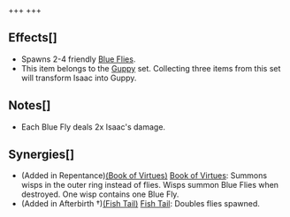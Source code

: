 +++
+++

Effects[]
---------


* Spawns 2-4 friendly [Blue Flies](/wiki/Blue_Fly "Blue Fly").
* This item belongs to the [Guppy](/wiki/Guppy "Guppy") set. Collecting three items from this set will transform Isaac into Guppy.


Notes[]
-------


* Each Blue Fly deals 2x Isaac's damage.


Synergies[]
-----------


* (Added in Repentance)[(Book of Virtues)](/wiki/Book_of_Virtues "Book of Virtues") [Book of Virtues](/wiki/Book_of_Virtues "Book of Virtues"): Summons wisps in the outer ring instead of flies. Wisps summon Blue Flies when destroyed. One wisp contains one Blue Fly.
* (Added in Afterbirth †)[(Fish Tail)](/wiki/Fish_Tail "Fish Tail") [Fish Tail](/wiki/Fish_Tail "Fish Tail"): Doubles flies spawned.


